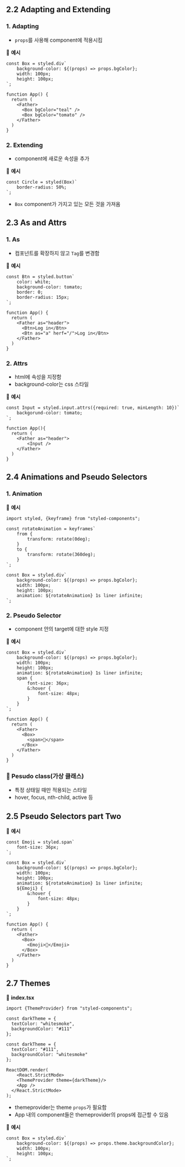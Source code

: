 ## 2.2 Adapting and Extending

### 1. Adapting

- `props`를 사용해 component에 적용시킴

🌈 **예시**

```react
const Box = styled.div`
	background-color: ${(props) => props.bgColor};
	width: 100px;
	height: 100px;
`;

function App() {
  return (
  	<Father>
      <Box bgColor="teal" />
      <Box bgColor="tomato" />
    </Father>
  )
}
```



### 2. Extending

- component에 새로운 속성을 추가

🌈 **예시**

```react
const Circle = styled(Box)`
	border-radius: 50%;	
`;
```

- `Box` component가 가지고 있는 모든 것을 가져옴



## 2.3 As and Attrs

### 1. As

- 컴포넌트를 확장하지 않고 `Tag`를 변경함

🌈 **예시**

```react
const Btn = styled.button`
	color: white;
	background-color: tomato;
	border: 0;
	border-radius: 15px;
`;

function App() {
  return (
  	<Father as="header">
      <Btn>Log in</Btn>
      <Btn as="a" herf="/">Log in</Btn>
    </Father>
  )
}
```



### 2. Attrs

- html에 속성을 지정함
- background-color는 css 스타일

🌈 **예시**

```react
const Input = styled.input.attrs({required: true, minLength: 10})`
	backgorund-color: tomato;
`;

function App(){
  return (
  	<Father as="header">
    	<Input />
    </Father>
  )
}
```



## 2.4 Animations and Pseudo Selectors

### 1. Animation

🌈 **예시**

```react
import styled, {keyframe} from "styled-components";

const rotateAnimation = keyframes`
	from {
		transform: rotate(0deg);
	}
	to {
		transform: rotate(360deg);
	}
`;

const Box = styled.div`
	background-color: ${(props) => props.bgColor};
	width: 100px;
	height: 100px;
	animation: ${rotateAnimation} 1s liner infinite;
`;
```

### 2. Pseudo Selector

- component 안의 target에 대한 style 지정

🌈 **예시**

```react
const Box = styled.div`
	background-color: ${(props) => props.bgColor};
	width: 100px;
	height: 100px;
	animation: ${rotateAnimation} 1s liner infinite;
	span {
		font-size: 36px;
		&:hover {
			font-size: 48px;
		}
	}
`;

function App() {
  return (
  	<Father>
      <Box>
      	<span>🥲</span>
      </Box>
    </Father>
  )
}
```

### 📍 Pesudo class(가상 클래스)

- 특정 상태일 때만 적용되는 스타일
- hover, focus, nth-child, active 등



## 2.5 Pseudo Selectors part Two

🌈 **예시**

```tsx
const Emoji = styled.span`
	font-size: 36px;
`;

const Box = styled.div`
	background-color: ${(props) => props.bgColor};
	width: 100px;
	height: 100px;
	animation: ${rotateAnimation} 1s liner infinite;
	${Emoji} {
		&:hover {
			font-size: 48px;
		}
	}
`;

function App() {
  return (
  	<Father>
      <Box>
      	<Emoji>🥲</Emoji>
      </Box>
    </Father>
  )
}
```



## 2.7 Themes

📒 **index.tsx**

```tsx
import {ThemeProvider} from "styled-components";

const darkTheme = {
  textColor: "whitesmoke",
  backgroundColor: "#111"
};

const darkTheme = {
  textColor: "#111",
  backgroundColor: "whitesmoke"
};

ReactDOM.render(
	<React.StrictMode>
  	<ThemeProvider theme={darkTheme}/>
    <App />
  </React.StrictMode>
);
```

- themeprovider는 theme `props`가 필요함
- App 내의 component들은 themeprovider의 props에 접근할 수 있음

🌈 **예시**

```tsx
const Box = styled.div`
	background-color: ${(props) => props.theme.backgroundColor};
	width: 100px;
	height: 100px;
`;
```

